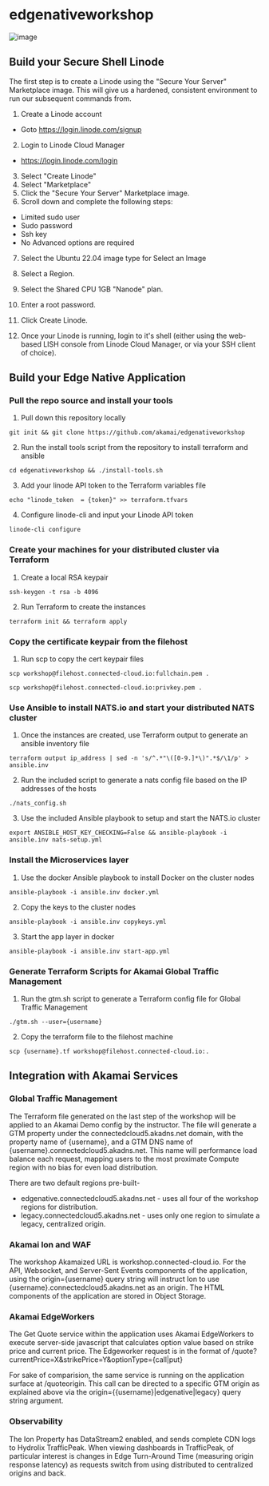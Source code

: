 # edgenativeworkshop

![image](https://github.com/user-attachments/assets/8824f9a9-89fb-46ed-9b20-a44b002d3ad8)

## Build your Secure Shell Linode

The first step is to create a Linode using the "Secure Your Server" Marketplace image. This will give us a hardened, consistent environment to run our subsequent commands from.

1. Create a Linode account

-   Goto https://login.linode.com/signup

2. Login to Linode Cloud Manager

-   https://login.linode.com/login

3. Select "Create Linode"
4. Select "Marketplace"
5. Click the "Secure Your Server" Marketplace image.
6. Scroll down and complete the following steps:

-   Limited sudo user
-   Sudo password
-   Ssh key
-   No Advanced options are required

7. Select the Ubuntu 22.04 image type for Select an Image
8. Select a Region.
9. Select the Shared CPU 1GB "Nanode" plan.
10. Enter a root password.
11. Click Create Linode.

12. Once your Linode is running, login to it's shell (either using the web-based LISH console from Linode Cloud Manager, or via your SSH client of choice).

## Build your Edge Native Application 

### Pull the repo source and install your tools

1. Pull down this repository locally
```
git init && git clone https://github.com/akamai/edgenativeworkshop
```
2. Run the install tools script from the repository to install terraform and ansible
```
cd edgenativeworkshop && ./install-tools.sh
```
3. Add your linode API token to the Terraform variables file
```
echo "linode_token  = {token}" >> terraform.tfvars
```
4. Configure linode-cli and input your Linode API token
```
linode-cli configure
```
### Create your machines for your distributed cluster via Terraform
1. Create a local RSA keypair
```
ssh-keygen -t rsa -b 4096
```
2. Run Terraform to create the instances
```
terraform init && terraform apply
```
### Copy the certificate keypair from the filehost
1. Run scp to copy the cert keypair files
```
scp workshop@filehost.connected-cloud.io:fullchain.pem .
```
```
scp workshop@filehost.connected-cloud.io:privkey.pem .
```
### Use Ansible to install NATS.io and start your distributed NATS cluster
1. Once the instances are created, use Terraform output to generate an ansible inventory file
```
terraform output ip_address | sed -n 's/^.*"\([0-9.]*\)".*$/\1/p' > ansible.inv
```
2. Run the included script to generate a nats config file based on the IP addresses of the hosts
```
./nats_config.sh
```
3. Use the included Ansible playbook to setup and start the NATS.io cluster
```
export ANSIBLE_HOST_KEY_CHECKING=False && ansible-playbook -i ansible.inv nats-setup.yml
```
### Install the Microservices layer 

1. Use the docker Ansible playbook to install Docker on the cluster nodes
```
ansible-playbook -i ansible.inv docker.yml
```
2. Copy the keys to the cluster nodes
```
ansible-playbook -i ansible.inv copykeys.yml
```
3. Start the app layer in docker
```
ansible-playbook -i ansible.inv start-app.yml
```
### Generate Terraform Scripts for Akamai Global Traffic Management 
1. Run the gtm.sh script to generate a Terraform config file for Global Traffic Management
```
./gtm.sh --user={username}
```
2. Copy the terraform file to the filehost machine
```
scp {username}.tf workshop@filehost.connected-cloud.io:.
```
## Integration with Akamai Services
### Global Traffic Management
The Terraform file generated on the last step of the workshop will be applied to an Akamai Demo config by the instructor. The file will generate a GTM property under the connectedcloud5.akadns.net domain, with the property name of {username}, and a GTM DNS name of {username}.connectedcloud5.akadns.net. This name will performance load balance each request, mapping users to the most proximate Compute region with no bias for even load distribution. 

There are two default regions pre-built-
* edgenative.connectedcloud5.akadns.net - uses all four of the workshop regions for distribution.
* legacy.connectedcloud5.akadns.net - uses only one region to simulate a legacy, centralized origin.

### Akamai Ion and WAF
The workshop Akamaized URL is workshop.connected-cloud.io. For the API, Websocket, and Server-Sent Events components of the application, using the origin={username} query string will instruct Ion to use {username}.connectedcloud5.akadns.net as an origin. The HTML components of the application are stored in Object Storage.
### Akamai EdgeWorkers
The Get Quote service within the application uses Akamai EdgeWorkers to execute server-side javascript that calculates option value based on strike price and current price. The Edgeworker request is in the format of /quote?currentPrice=X&strikePrice=Y&optionType={call|put}

For sake of comparision, the same service is running on the application surface at /quoteorigin. This call can be directed to a specific GTM origin as explained above via the origin={{username}|edgenative|legacy} query string argument.
### Observability 
The Ion Property has DataStream2 enabled, and sends complete CDN logs to Hydrolix TrafficPeak. When viewing dashboards in TrafficPeak, of particular interest is changes in Edge Turn-Around Time (measuring origin response latency) as requests switch from using distributed to centralized origins and back.

